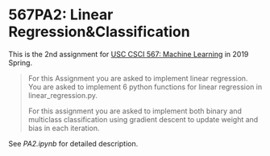 # 567PA2: Linear Regression&Classification

This is the 2nd assignment for [USC CSCI 567: Machine Learning](www-bcf.usc.edu/~adamchik/567/) in 2019 Spring.

> For this Assignment you are asked to implement linear regression. You are asked to implement 6 python functions for linear regression in linear_regression.py. 
>
> For this assignment you are asked to implement both binary and multiclass classification using gradient descent to update weight and bias in each iteration. 

See *PA2.ipynb* for detailed description.

